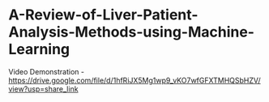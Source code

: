 # A-Review-of-Liver-Patient-Analysis-Methods-using-Machine-Learning
Video Demonstration - https://drive.google.com/file/d/1hfRiJX5Mg1wp9_vKO7wfGFXTMHQSbHZV/view?usp=share_link
